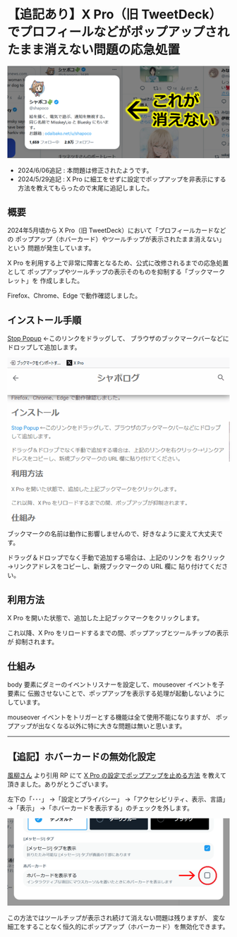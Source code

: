 # 【追記あり】X Pro（旧 TweetDeck）でプロフィールなどがポップアップされたまま消えない問題の応急処置

![](./cover.png)

- 2024/6/06追記 : 本問題は修正されたようです。
- 2024/5/29追記 : X Pro に細工をせずに設定でポップアップを非表示にする方法を教えてもらったので末尾に追記しました。

## 概要

2024年5月頃から X Pro（旧 TweetDeck）において「プロフィールカードなどの
ポップアップ（ホバーカード）やツールチップが表示されたまま消えない」という
問題が発生しています。

X Pro を利用する上で非常に障害となるため、公式に改修されるまでの応急処置として
ポップアップやツールチップの表示そのものを抑制する「ブックマークレット」を
作成しました。

Firefox、Chrome、Edge で動作確認しました。

## インストール手順

<a href="javascript:(function(){document.getElementsByTagName('body')[0].addEventListener('mouseover',function(e){e.stopPropagation();},true);})();">Stop Popup</a> ←このリンクをドラッグして、
ブラウザのブックマークバーなどにドロップして追加します。

![](./install.gif)

ブックマークの名前は動作に影響しませんので、好きなように変えて大丈夫です。

ドラッグ＆ドロップでなく手動で追加する場合は、上記のリンクを
右クリック→リンクアドレスをコピーし、新規ブックマークの URL 欄に
貼り付けてください。

## 利用方法

X Pro を開いた状態で、追加した上記ブックマークをクリックします。

これ以降、X Pro をリロードするまでの間、ポップアップとツールチップの表示が
抑制されます。

## 仕組み

body 要素にダミーのイベントリスナーを設定して、mouseover イベントを子要素に
伝搬させないことで、ポップアップを表示する処理が起動しないようにしています。

mouseover イベントをトリガーとする機能は全て使用不能になりますが、
ポップアップが出なくなる以外に特に大きな問題は無いと思います。

----

## 【追記】ホバーカードの無効化設定

[風柳さん](https://x.com/furyutei) より引用 RP にて
[X Pro の設定でポップアップを止める方法](https://x.com/furyutei/status/1795783402534449245)
を教えて頂きました。ありがとうございます。

左下の「･･･」
→「設定とプライバシー」
→「アクセシビリティ、表示、言語」
→「表示」
→「ホバーカードを表示する」のチェックを外します。

![](./xpro_disable_hover_card.png)

この方法ではツールチップが表示され続けて消えない問題は残りますが、
変な細工をすることなく恒久的にポップアップ（ホバーカード）を無効化できます。
